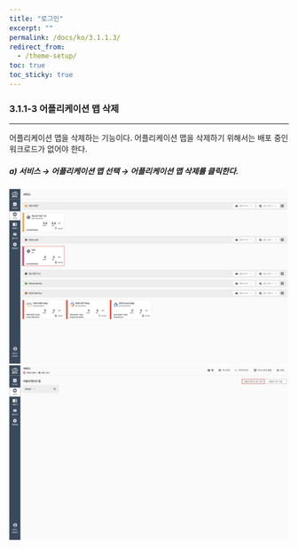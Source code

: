 ```yaml
---
title: "로그인"
excerpt: ""
permalink: /docs/ko/3.1.1.3/
redirect_from:
  - /theme-setup/
toc: true
toc_sticky: true
---
```


### 3.1.1-3 어플리케이션 맵 삭제

---

어플리케이션 맵을 삭제하는 기능이다. 어플리케이션 맵을 삭제하기 위해서는 배포 중인 워크로드가 없어야 한다.

##### **a\) 서비스 **→** 어플리케이션 맵 선택 **→** 어플리케이션 맵 삭제를 클릭한다.**

![](/assets/KR/3.0.0/3.1.1-3_1.png)![](/assets/KR/3.0.0/3.1.1-3_2.png)
